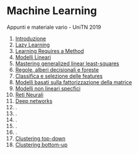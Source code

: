 # Machine Learning

Appunti e materiale vario - UniTN 2019

1. [Introduzione](01-introduzione/introduzione.md)
2. [Lazy Learning](02-lazy-learning/lazy-learning.md)
3. [Learning Requires a Method](03-learning-requires-a-method/learning-requires-a-method.md)
4. [Modelli Lineari](04-modelli-lineari/modelli-lineari.md)
5. [Mastering generalized linear least-squares](05-generalized-linear-least-squares/generalized-linear-least-squares.md)
6. [Regole, alberi decisionali e foreste](06-regole-alberi_decisionali-e-foreste/regole-alberi_decisionali-e-foreste.md)
7. [Classifica e selezione delle features](07-classifica-selezione-features/classifica-selezione-features.md)
8. [Modelli basati sulla fattorizzazione della matrice](08-modelli-fattorizzazione-matrice/modelli-fattorizzazione-matrice.md)
9. [Modelli non lineari specfici](09-modelli-non-lineari-specifici/modelli-non-lineari-specifici.md)
10. [Reti Neurali](10-reti-neurali/reti-neurali.md)
11. [Deep networks](11-deep-networks/deep-networks.md)
12. .
13. .
14. .
15. .
16. .
17. [Clustering top-down](17-clustering-top-down/clustering-top-down.md)
18. [Clustering bottom-up](18-clustering-bottom-up/clustering-bottom-up.md)